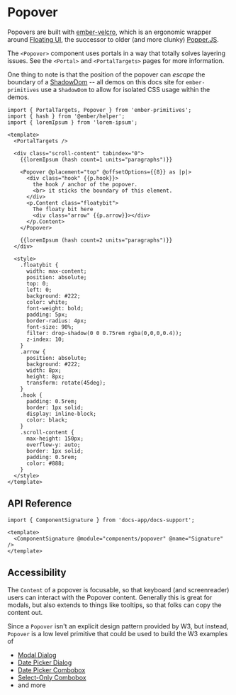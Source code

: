 # Popover

Popovers are built with [ember-velcro][gh-e-velcro], which is an ergonomic wrapper around [Floating UI][docs-floating], the successor to older (and more clunky) [Popper.JS][docs-popper]. 


<!--
The goal of a popover is to provide additional behavioral functionality to make interacting with floaty bits easier easier:
- focus trapping (TODO)
- focus returning (TODO) 
-->

The `<Popover>` component uses portals in a way that totally solves layering issues. See the `<Portal>` and `<PortalTargets>` pages for more information.

One thing to note is that the position of the popover can _escape_ the boundary of a [ShadowDom][docs-shadow-dom] -- all demos on this docs site for `ember-primitives` use a `ShadowDom` to allow for isolated CSS usage within the demos.

[gh-e-velcro]: https://github.com/CrowdStrike/ember-velcro
[docs-floating]: https://floating-ui.com/
[docs-popper]: https://popper.js.org/
[docs-shadow-dom]: https://developer.mozilla.org/en-US/docs/Web/API/Web_components/Using_shadow_DOM

<div class="featured-demo">

```gjs live preview
import { PortalTargets, Popover } from 'ember-primitives';
import { hash } from '@ember/helper';
import { loremIpsum } from 'lorem-ipsum';

<template>
  <PortalTargets />

  <div class="scroll-content" tabindex="0">
    {{loremIpsum (hash count=1 units="paragraphs")}}

    <Popover @placement="top" @offsetOptions={{8}} as |p|>
      <div class="hook" {{p.hook}}>
        the hook / anchor of the popover.
        <br> it sticks the boundary of this element.
      </div>
      <p.Content class="floatybit">
        The floaty bit here
        <div class="arrow" {{p.arrow}}></div>
      </p.Content>
    </Popover>

    {{loremIpsum (hash count=2 units="paragraphs")}}
  </div>

  <style>
    .floatybit {
      width: max-content;
      position: absolute;
      top: 0;
      left: 0;
      background: #222;
      color: white;
      font-weight: bold;
      padding: 5px;
      border-radius: 4px;
      font-size: 90%;
      filter: drop-shadow(0 0 0.75rem rgba(0,0,0,0.4));
      z-index: 10;
    }
    .arrow {
      position: absolute;
      background: #222;
      width: 8px;
      height: 8px;
      transform: rotate(45deg);
    }
    .hook {
      padding: 0.5rem;
      border: 1px solid;
      display: inline-block;
      color: black;
    }
    .scroll-content {
      max-height: 150px;
      overflow-y: auto;
      border: 1px solid;
      padding: 0.5rem;
      color: #888;
    }
  </style>
</template>
```

</div>


## API Reference

```gjs live no-shadow
import { ComponentSignature } from 'docs-app/docs-support';

<template>
  <ComponentSignature @module="components/popover" @name="Signature" />
</template>
```

## Accessibility

The `Content` of a popover is focusable, so that keyboard (and screenreader) users can interact with the Popover content. Generally this is great for modals, but also extends to things like tooltips, so that folks can copy the content out.

Since a `Popover` isn't an explicit design pattern provided by W3, but instead, `Popover` is a low level primitive that could be used to build the W3 examples of
- [Modal Dialog](https://www.w3.org/WAI/ARIA/apg/patterns/dialog-modal/examples/dialog/)
- [Date Picker Dialog](https://www.w3.org/WAI/ARIA/apg/patterns/dialog-modal/examples/datepicker-dialog/)
- [Date Picker Combobox](https://www.w3.org/WAI/ARIA/apg/patterns/combobox/examples/combobox-datepicker/)
- [Select-Only Combobox](https://www.w3.org/WAI/ARIA/apg/patterns/combobox/examples/combobox-select-only/)
- and more
